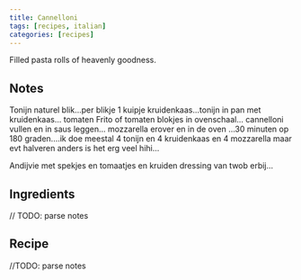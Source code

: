 ```yaml
---
title: Cannelloni
tags: [recipes, italian]
categories: [recipes]
---
```


Filled pasta rolls of heavenly goodness.

## Notes

Tonijn naturel blik...per blikje 1 kuipje kruidenkaas...tonijn in pan met kruidenkaas... tomaten Frito of tomaten blokjes in ovenschaal... cannelloni vullen en in saus leggen... mozzarella erover en in de oven ...30 minuten op 180 graden....ik doe meestal 4 tonijn en 4 kruidenkaas en 4 mozzarella maar evt halveren anders is het erg veel hihi...

Andijvie met spekjes en tomaatjes en kruiden dressing van twob erbij...

## Ingredients

// TODO: parse notes

## Recipe

//TODO: parse notes
